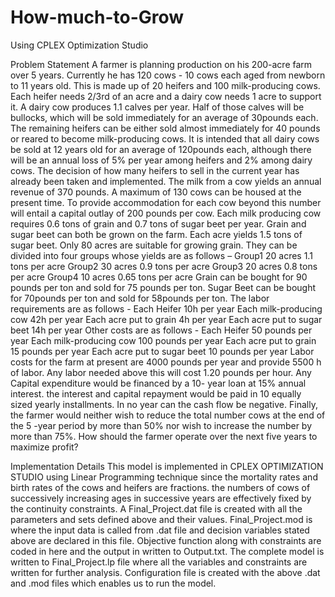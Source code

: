 # How-much-to-Grow
Using CPLEX Optimization Studio

Problem Statement
A farmer is planning production on his 200-acre farm over 5 years.
Currently he has 120 cows - 10 cows each aged from newborn to 11 years old. This is made up of 20
heifers and 100 milk-producing cows. Each heifer needs 2/3rd of an acre and a dairy cow needs 1 acre to
support it. A dairy cow produces 1.1 calves per year. Half of those calves will be bullocks, which will be
sold immediately for an average of 30pounds each. The remaining heifers can be either sold almost
immediately for 40 pounds or reared to become milk-producing cows. It is intended that all dairy cows
be sold at 12 years old for an average of 120pounds each, although there will be an annual loss of 5%
per year among heifers and 2% among dairy cows. The decision of how many heifers to sell in the
current year has already been taken and implemented. The milk from a cow yields an annual revenue of
370 pounds. A maximum of 130 cows can be housed at the present time. To provide accommodation for
each cow beyond this number will entail a capital outlay of 200 pounds per cow. Each milk producing
cow requires 0.6 tons of grain and 0.7 tons of sugar beet per year. Grain and sugar beet can both be
grown on the farm. Each acre yields 1.5 tons of sugar beet. Only 80 acres are suitable for growing grain.
They can be divided into four groups whose yields are as follows –
Group1 20 acres 1.1 tons per acre
Group2 30 acres 0.9 tons per acre
Group3 20 acres 0.8 tons per acre
Group4 10 acres 0.65 tons per acre
Grain can be bought for 90 pounds per ton and sold for 75 pounds per ton. Sugar Beet can be bought for
70pounds per ton and sold for 58pounds per ton.
The labor requirements are as follows -
Each Heifer 10h per year
Each milk-producing cow 42h per year
Each acre put to grain 4h per year
Each acre put to sugar beet 14h per year
Other costs are as follows -
Each Heifer 50 pounds per year
Each milk-producing cow 100 pounds per year
Each acre put to grain 15 pounds per year
Each acre put to sugar beet 10 pounds per year
Labor costs for the farm at present are 4000 pounds per year and provide 5500 h of labor. Any labor
needed above this will cost 1.20 pounds per hour. Any Capital expenditure would be financed by a 10-
year loan at 15% annual interest. the interest and capital repayment would be paid in 10 equally sized
yearly installments. In no year can the cash flow be negative. Finally, the farmer would neither wish to
reduce the total number cows at the end of the 5 -year period by more than 50% nor wish to increase
the number by more than 75%. How should the farmer operate over the next five years to maximize
profit?


Implementation Details
This model is implemented in CPLEX OPTIMIZATION STUDIO using Linear Programming technique since
the mortality rates and birth rates of the cows and heifers are fractions. the numbers of cows of
successively increasing ages in successive years are effectively fixed by the continuity constraints. A
Final_Project.dat file is created with all the parameters and sets defined above and their values.
Final_Project.mod is where the input data is called from .dat file and decision variables stated above are
declared in this file. Objective function along with constraints are coded in here and the output in
written to Output.txt. The complete model is written to Final_Project.lp file where all the variables and
constraints are written for further analysis. Configuration file is created with the above .dat and .mod
files which enables us to run the model.
